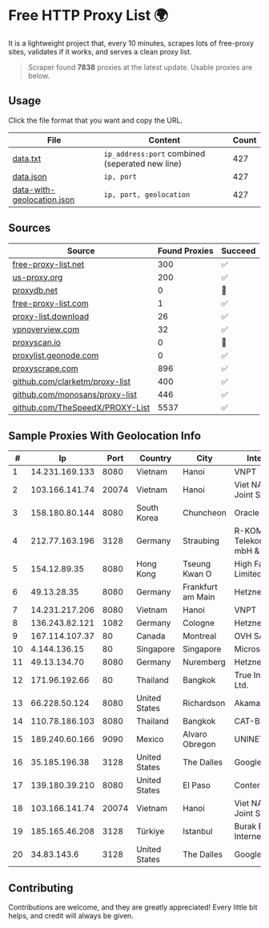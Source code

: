 
# Free HTTP Proxy List 🌍

It is a lightweight project that, every 10 minutes, scrapes lots of free-proxy sites, validates if it works, and serves a clean proxy list.


> Scraper found **7838** proxies at the latest update. Usable proxies are below.

## Usage

Click the file format that you want and copy the URL.


|File|Content|Count|
|----|-------|-----|
|[data.txt](https://raw.githubusercontent.com/themiralay/Proxy-List-World/master/data.txt)|`ip_address:port` combined (seperated new line)|427|
|[data.json](https://raw.githubusercontent.com/themiralay/Proxy-List-World/master/data.json)|`ip, port`|427|
|[data-with-geolocation.json](https://raw.githubusercontent.com/themiralay/Proxy-List-World/master/data-with-geolocation.json)|`ip, port, geolocation`|427|

## Sources

|Source|Found Proxies|Succeed|
|------|-------------|-------|
|[free-proxy-list.net](https://free-proxy-list.net)|300|✅|
|[us-proxy.org](https://www.us-proxy.org)|200|✅|
|[proxydb.net](http://proxydb.net)|0|🚫|
|[free-proxy-list.com](https://free-proxy-list.com/?page=&port=&type%5B%5D=http&type%5B%5D=https&up_time=0&search=Search)|1|✅|
|[proxy-list.download](https://www.proxy-list.download/HTTP)|26|✅|
|[vpnoverview.com](https://vpnoverview.com/privacy/anonymous-browsing/free-proxy-servers)|32|✅|
|[proxyscan.io](https://www.proxyscan.io)|0|🚫|
|[proxylist.geonode.com](https://proxylist.geonode.com/api/proxy-list?limit=300&page=1&sort_by=lastChecked&sort_type=desc&protocols=http,https)|0|✅|
|[proxyscrape.com](https://api.proxyscrape.com/v2/?request=displayproxies&protocol=http&timeout=10000&country=all&ssl=all&anonymity=all)|896|✅|
|[github.com/clarketm/proxy-list](https://raw.githubusercontent.com/clarketm/proxy-list/master/proxy-list-raw.txt)|400|✅|
|[github.com/monosans/proxy-list](https://raw.githubusercontent.com/monosans/proxy-list/main/proxies/http.txt)|446|✅|
|[github.com/TheSpeedX/PROXY-List](https://raw.githubusercontent.com/TheSpeedX/PROXY-List/master/http.txt)|5537|✅|


## Sample Proxies With Geolocation Info

|#|Ip|Port|Country|City|Internet Service Provider|
|-|--|----|-------|----|-------------------------|
|1|14.231.169.133|8080|Vietnam|Hanoi|VNPT|
|2|103.166.141.74|20074|Vietnam|Hanoi|Viet NAM Cloud Technology Joint Stock Company|
|3|158.180.80.144|8080|South Korea|Chuncheon|Oracle Corporation|
|4|212.77.163.196|3128|Germany|Straubing|R-KOM Regensburger Telekommunikationsgesellschaft mbH & Co. KG|
|5|154.12.89.35|8080|Hong Kong|Tseung Kwan O|High Family Technology Co., Limited|
|6|49.13.28.35|8080|Germany|Frankfurt am Main|Hetzner Online GmbH|
|7|14.231.217.206|8080|Vietnam|Hanoi|VNPT|
|8|136.243.82.121|1082|Germany|Cologne|Hetzner Online GmbH|
|9|167.114.107.37|80|Canada|Montreal|OVH SAS|
|10|4.144.136.15|80|Singapore|Singapore|Microsoft Corporation|
|11|49.13.134.70|8080|Germany|Nuremberg|Hetzner Online GmbH|
|12|171.96.192.66|80|Thailand|Bangkok|True Internet Corporation CO. Ltd.|
|13|66.228.50.124|8080|United States|Richardson|Akamai Technologies, Inc.|
|14|110.78.186.103|8080|Thailand|Bangkok|CAT-BB|
|15|189.240.60.166|9090|Mexico|Alvaro Obregon|UNINET|
|16|35.185.196.38|3128|United States|The Dalles|Google LLC|
|17|139.180.39.210|8080|United States|El Paso|Conterra|
|18|103.166.141.74|20074|Vietnam|Hanoi|Viet NAM Cloud Technology Joint Stock Company|
|19|185.165.46.208|3128|Türkiye|Istanbul|Burak Buylu trading as BurtiNET Internet Hizmetleri|
|20|34.83.143.6|3128|United States|The Dalles|Google LLC|



## Contributing

Contributions are welcome, and they are greatly appreciated! Every
little bit helps, and credit will always be given.

